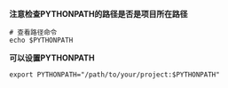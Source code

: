**注意检查PYTHONPATH的路径是否是项目所在路径**
```shell
# 查看路径命令
echo $PYTHONPATH
```
**可以设置PYTHONPATH**
```shell
export PYTHONPATH="/path/to/your/project:$PYTHONPATH"
```

